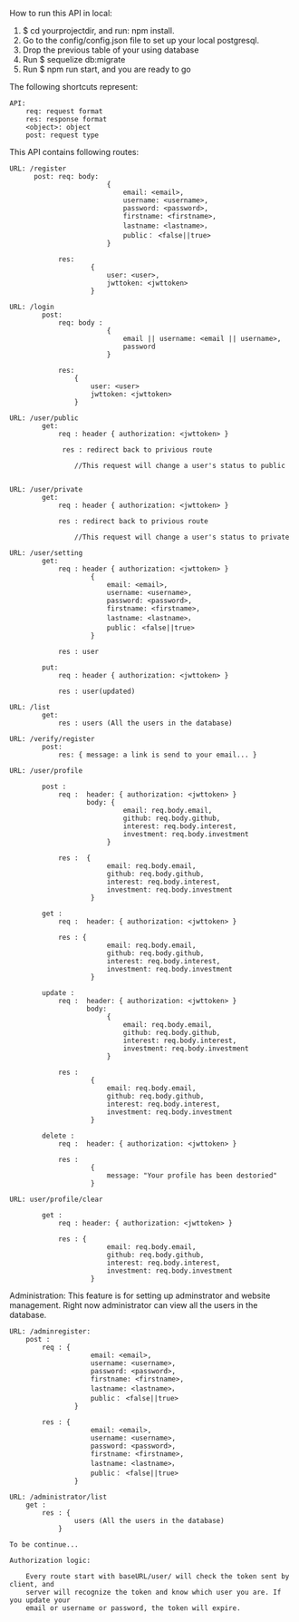 How to run this API in local:

1. $ cd yourprojectdir, and run: npm install.
2. Go to the config/config.json file to set up your local postgresql.
3. Drop the previous table of your using database 
4. Run $ sequelize db:migrate
5. Run $ npm run start, and you are ready to go  


The following shortcuts represent:

    API:
        req: request format
        res: response format
        <object>: object
        post: request type

This API contains following routes:

    URL: /register 
          post: req: body: 
                            {
                                email: <email>, 
                                username: <username>, 
                                password: <password>, 
                                firstname: <firstname>, 
                                lastname: <lastname>，
                                public： <false||true>
                            }  

                res: 
                        {
                            user: <user>,
                            jwttoken: <jwttoken>
                        }

    URL: /login 
            post: 
                req: body : 
                            {
                                email || username: <email || username>,
                                password
                            }

                res: 
                    {
                        user: <user>
                        jwttoken: <jwttoken>
                    }    

    URL: /user/public
            get: 
                req : header { authorization: <jwttoken> }
                 
                 res : redirect back to privious route
                            
                    //This request will change a user's status to public
            

    URL: /user/private
            get: 
                req : header { authorization: <jwttoken> }
                 
                res : redirect back to privious route
                
                    //This request will change a user's status to private

    URL: /user/setting
            get: 
                req : header { authorization: <jwttoken> }
                        {
                            email: <email>, 
                            username: <username>, 
                            password: <password>, 
                            firstname: <firstname>, 
                            lastname: <lastname>，
                            public： <false||true>
                        }  
                
                res : user

            put: 
                req : header { authorization: <jwttoken> }
                
                res : user(updated)     

    URL: /list
            get: 
                res : users (All the users in the database)  

    URL: /verify/register
            post:
                res: { message: a link is send to your email... }  

    URL: /user/profile  
            
            post : 
                req :  header: { authorization: <jwttoken> }
                       body: {
                                email: req.body.email,
                                github: req.body.github,
                                interest: req.body.interest,
                                investment: req.body.investment
                            }

                res :  {
                            email: req.body.email,
                            github: req.body.github,
                            interest: req.body.interest,
                            investment: req.body.investment
                        }

            get :
                req :  header: { authorization: <jwttoken> }

                res : {
                            email: req.body.email,
                            github: req.body.github,
                            interest: req.body.interest,
                            investment: req.body.investment
                        }
                
            update : 
                req :  header: { authorization: <jwttoken> }
                       body: 
                            {
                                email: req.body.email,
                                github: req.body.github,
                                interest: req.body.interest,
                                investment: req.body.investment
                            }

                res :   
                        {
                            email: req.body.email,
                            github: req.body.github,
                            interest: req.body.interest,
                            investment: req.body.investment
                        }

            delete : 
                req :  header: { authorization: <jwttoken> } 

                res : 
                        {
                            message: "Your profile has been destoried" 
                        }    

    URL: user/profile/clear

            get : 
                req : header: { authorization: <jwttoken> }  

                res : {
                            email: req.body.email,
                            github: req.body.github,
                            interest: req.body.interest,
                            investment: req.body.investment
                        }                           

Administration:
    This feature is for setting up adminstrator and website management. Right now administrator can view all the users in the database.

    URL: /adminregister:
        post : 
            req : {
                        email: <email>, 
                        username: <username>, 
                        password: <password>, 
                        firstname: <firstname>, 
                        lastname: <lastname>，
                        public： <false||true>
                    }  

            res : {
                        email: <email>, 
                        username: <username>, 
                        password: <password>, 
                        firstname: <firstname>, 
                        lastname: <lastname>，
                        public： <false||true>
                    }       

    URL: /administrator/list
        get : 
            res : {
                    users (All the users in the database) 
                }
                 
    To be continue...            

    Authorization logic:

        Every route start with baseURL/user/ will check the token sent by client, and 
        server will recognize the token and know which user you are. If you update your
        email or username or password, the token will expire.